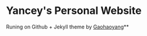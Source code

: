 # Yancey's Personal Website

Runing on Github + Jekyll theme by [Gaohaoyang](https://github.com/Gaohaoyang/gaohaoyang.github.io)**

